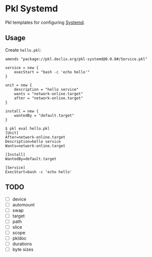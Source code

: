 # Pkl Systemd

Pkl templates for configuring [Systemd](https://systemd.io/).

## Usage

Create `hello.pkl`:

```pkl
amends "package://pkl.declix.org/pkl-systemd@0.0.8#/Service.pkl"

service = new {
    execStart = "bash -c 'echo hello'"
}

unit = new {
    description = "hello service"
    wants = "network-online.target"
    after = "network-online.target"
}

install = new { 
    wantedBy = "default.target" 
}
```

```text
$ pkl eval hello.pkl
[Unit]
After=network-online.target
Description=hello service
Wants=network-online.target

[Install]
WantedBy=default.target

[Service]
ExecStart=bash -c 'echo hello'
```

## TODO

- [ ] device
- [ ] automount
- [ ] swap
- [ ] target
- [ ] path
- [ ] slice
- [ ] scope
- [ ] pkldoc
- [ ] durations
- [ ] byte sizes
